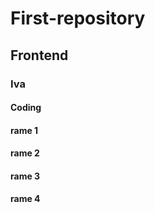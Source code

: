 # First-repository
## Frontend
### Iva 
#### Coding
#### rame 1
#### rame 2
#### rame 3
#### rame 4
